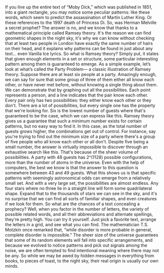 If you line up the entire text  of “Moby Dick,” which was published in 1851, into a giant rectangle, you may notice some peculiar patterns: like these words, which seem to predict the assassination of Martin Luther King. Or these references  to the 1997 death of Princess Di. So, was Herman Melville a secret prophet? The answer is no, and we know that thanks to a mathematical principle called Ramsey theory. It's the reason we can find geometric shapes in the night sky, it's why we can know without checking that at least two people in London have exactly the same number  of hairs on their head, and it explains why patterns can be found in just about any text... even Vanilla Ice lyrics. So what is Ramsey theory? Simply put, it states that given enough elements in a set or structure, some particular interesting pattern among them is guaranteed to emerge. As a simple example, let’s look  at what’s called the Party Problem— a classic illustration of Ramsey theory. Suppose there are at least six people at a party. Amazingly enough, we can say for sure that some group of three of them either all know each other, or have never met before, without knowing a single thing about them. We can demonstrate that by graphing out all the possibilities. Each point represents a person, and a line indicates  that the pair know each other. Every pair only has two possibilities: they either know each other or they don't. There are a lot of possibilities, but every single one has the property  that we're looking for. Six is the lowest number of guests where that's guaranteed to be the case, which we can express like this. Ramsey theory gives us a guarantee that such a minimum number exists for certain patterns, but no easy way to find it. In this case, as the total number of guests grows higher, the combinations get out of control. For instance, say you're trying to find out the minimum size of a party where there's a group of five people who all know each other or all don't. Despite five being a small number, the answer is virtually  impossible to discover through an exhaustive search like this. That's because of the sheer  volume of possibilities. A party with 48 guests has 2^(1128) possible configurations, more than the number of atoms  in the universe. Even with the help of computers, the best we know is that the answer to this question is somewhere between 43 and 49 guests. What this shows us  is that specific patterns with seemingly astronomical odds can emerge from a relatively small set. And with a very large set, the possibilities are almost endless. Any four stars where no three  lie in a straight line will form some quadrilateral shape. Expand that to the thousands  of stars we can see in the sky, and it's no surprise that we can find all sorts of familiar shapes, and even creatures if we look for them. So what are the chances of a text concealing a prophecy? Well, when you factor in  the number of letters, the variety of possible related words, and all their abbreviations  and alternate spellings, they're pretty high. You can try it yourself. Just pick a favorite text, arrange the letters in a grid, and see what you can find. The mathematician T.S. Motzkin  once remarked that, “while disorder is more probable  in general, complete disorder is impossible." The sheer size of the universe guarantees that some of its random elements will fall into specific arrangements, and because we evolved to notice patterns and pick out signals among the noise, we are often tempted to find intentional meaning where there may not be any. So while we may be awed by hidden messages in everything from books, to pieces of toast, to the night sky, their real origin  is usually our own minds. 